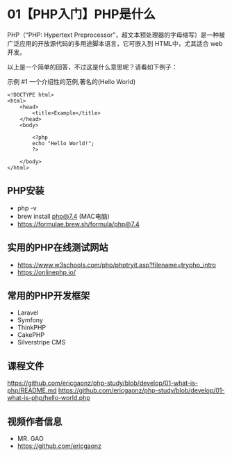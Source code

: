 # 01【PHP入门】PHP是什么
PHP（“PHP: Hypertext Preprocessor”，超文本预处理器的字母缩写）是一种被广泛应用的开放源代码的多用途脚本语言，它可嵌入到 HTML中，尤其适合 web 开发。

以上是一个简单的回答，不过这是什么意思呢？请看如下例子：

示例 #1 一个介绍性的范例,著名的(Hello World)
```
<!DOCTYPE html>
<html>
    <head>
        <title>Example</title>
    </head>
    <body>

        <?php
        echo "Hello World!";
        ?>

    </body>
</html>
```

## PHP安装
- php -v
- brew install php@7.4 (MAC电脑)
- https://formulae.brew.sh/formula/php@7.4

## 实用的PHP在线测试网站
- https://www.w3schools.com/php/phptryit.asp?filename=tryphp_intro
- https://onlinephp.io/

## 常用的PHP开发框架
- Laravel
- Symfony
- ThinkPHP
- CakePHP
- Silverstripe CMS

## 课程文件
https://github.com/ericgaonz/php-study/blob/develop/01-what-is-php/README.md
https://github.com/ericgaonz/php-study/blob/develop/01-what-is-php/hello-world.php

## 视频作者信息
- MR. GAO
- https://github.com/ericgaonz
